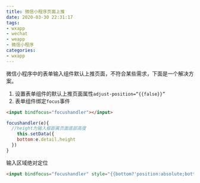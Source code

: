 ```yaml
---
title: 微信小程序页面上推
date: 2020-03-30 22:31:17
tags:
- wxapp
- wechat
- weapp
- 微信小程序
categories:
- wxapp
---
```


微信小程序中的表单输入组件默认上推页面，不符合某些需求，下面是一个解决方案。

1. 设置表单组件的默认上推页面属性`adjust-position=“{{false}}”`
2. 表单组件绑定`focus`事件

```html
<input bindfocus="focushandler"></input>
```

```javascript
focushandler(e){
  //height为输入框距离页面底部高度
	this.setData({
    bottom:e.detail.height
  })
}
```

输入区域绝对定位

```html
<input bindfocus="focushandler" style="{{bottom?'position:absolute;bottom:'+bottom+'px;':''}}"></input>
```

